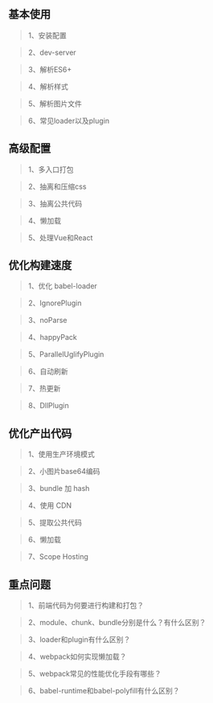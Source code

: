 ## 基本使用

> 1、安装配置

> 2、dev-server

> 3、解析ES6+

> 4、解析样式

> 5、解析图片文件

> 6、常见loader以及plugin

## 高级配置

> 1、多入口打包

> 2、抽离和压缩css

> 3、抽离公共代码

> 4、懒加载

> 5、处理Vue和React

## 优化构建速度

> 1、优化 babel-loader

> 2、IgnorePlugin

> 3、noParse

> 4、happyPack

> 5、ParallelUglifyPlugin

> 6、自动刷新

> 7、热更新

> 8、DllPlugin

## 优化产出代码

> 1、使用生产环境模式

> 2、小图片base64编码

> 3、bundle 加 hash

> 4、使用 CDN

> 5、提取公共代码

> 6、懒加载

> 7、Scope Hosting

## 重点问题

> 1、前端代码为何要进行构建和打包？

> 2、module、chunk、bundle分别是什么？有什么区别？

> 3、loader和plugin有什么区别？

> 4、webpack如何实现懒加载？

> 5、webpack常见的性能优化手段有哪些？

> 6、babel-runtime和babel-polyfill有什么区别？
